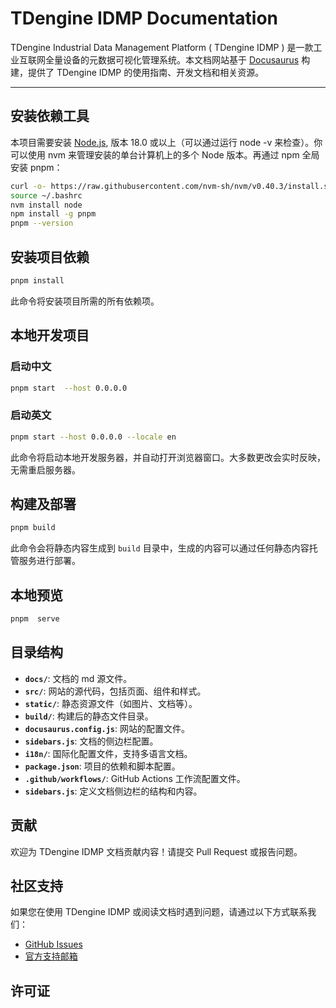 # TDengine IDMP Documentation

TDengine Industrial Data Management Platform ( TDengine IDMP ) 是一款工业互联网全量设备的元数据可视化管理系统。本文档网站基于 [Docusaurus](https://docusaurus.io/) 构建，提供了 TDengine IDMP 的使用指南、开发文档和相关资源。

---

## 安装依赖工具

本项目需要安装 [Node.js](https://nodejs.org/), 版本 18.0 或以上（可以通过运行 node -v 来检查）。你可以使用 nvm 来管理安装的单台计算机上的多个 Node 版本。再通过 npm 全局安装 pnpm：

```bash
curl -o- https://raw.githubusercontent.com/nvm-sh/nvm/v0.40.3/install.sh | bash
source ~/.bashrc
nvm install node
npm install -g pnpm
pnpm --version
```

## 安装项目依赖

```bash
pnpm install  
```

此命令将安装项目所需的所有依赖项。

## 本地开发项目

### 启动中文

```bash
pnpm start  --host 0.0.0.0
```

### 启动英文

```bash
pnpm start --host 0.0.0.0 --locale en
```

此命令将启动本地开发服务器，并自动打开浏览器窗口。大多数更改会实时反映，无需重启服务器。

## 构建及部署

```bash
pnpm build
```

此命令会将静态内容生成到 `build` 目录中，生成的内容可以通过任何静态内容托管服务进行部署。

## 本地预览

```bash
pnpm  serve 
```

## 目录结构

- **`docs/`**: 文档的 md 源文件。
- **`src/`**: 网站的源代码，包括页面、组件和样式。
- **`static/`**: 静态资源文件（如图片、文档等）。
- **`build/`**: 构建后的静态文件目录。
- **`docusaurus.config.js`**: 网站的配置文件。
- **`sidebars.js`**: 文档的侧边栏配置。
- **`i18n/`**: 国际化配置文件，支持多语言文档。
- **`package.json`**: 项目的依赖和脚本配置。
- **`.github/workflows/`**: GitHub Actions 工作流配置文件。
- **`sidebars.js`**: 定义文档侧边栏的结构和内容。



## 贡献

欢迎为 TDengine IDMP 文档贡献内容！请提交 Pull Request 或报告问题。

## 社区支持

如果您在使用 TDengine IDMP 或阅读文档时遇到问题，请通过以下方式联系我们：
- [GitHub Issues](https://github.com/taosdata/tdengine-idmp-docs/issues)
- [官方支持邮箱](mailto:it@taosdata.com)

## 许可证
